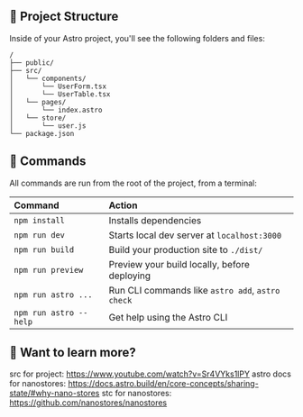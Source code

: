 ## 🚀 Project Structure

Inside of your Astro project, you'll see the following folders and files:

```
/
├── public/
├── src/
│   └── components/
│       └── UserForm.tsx
│       └── UserTable.tsx
│   └── pages/
│       └── index.astro
│   └── store/
│       └── user.js
└── package.json
```

## 🧞 Commands

All commands are run from the root of the project, from a terminal:

| Command                | Action                                           |
| :--------------------- | :----------------------------------------------- |
| `npm install`          | Installs dependencies                            |
| `npm run dev`          | Starts local dev server at `localhost:3000`      |
| `npm run build`        | Build your production site to `./dist/`          |
| `npm run preview`      | Preview your build locally, before deploying     |
| `npm run astro ...`    | Run CLI commands like `astro add`, `astro check` |
| `npm run astro --help` | Get help using the Astro CLI                     |

## 👀 Want to learn more?

src for project: https://www.youtube.com/watch?v=Sr4VYks1lPY
astro docs for nanostores: https://docs.astro.build/en/core-concepts/sharing-state/#why-nano-stores 
stc for nanostores: https://github.com/nanostores/nanostores